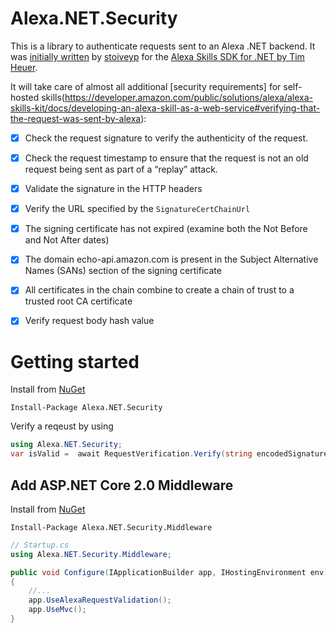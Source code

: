 # Alexa.NET.Security
This is a library to authenticate requests sent to an Alexa .NET backend. It was [initially written](https://github.com/timheuer/alexa-skills-dotnet/pull/35) by [stoiveyp](https://github.com/stoiveyp) for the [Alexa Skills SDK for .NET by Tim Heuer](https://github.com/timheuer/alexa-skills-dotnet).

It will take care of almost all additional [security requirements] for self-hosted skills(https://developer.amazon.com/public/solutions/alexa/alexa-skills-kit/docs/developing-an-alexa-skill-as-a-web-service#verifying-that-the-request-was-sent-by-alexa):
- [x] Check the request signature to verify the authenticity of the request.
- [x] Check the request timestamp to ensure that the request is not an old request being sent as part of a “replay” attack.
- [x] Validate the signature in the HTTP headers
- [x] Verify the URL specified by the `SignatureCertChainUrl`
- [x] The signing certificate has not expired (examine both the Not Before and Not After dates)
- [x] The domain echo-api.amazon.com is present in the Subject Alternative Names (SANs) section of the signing certificate
- [x] All certificates in the chain combine to create a chain of trust to a trusted root CA certificate
- [x] Verify request body hash value


# Getting started
Install from [NuGet](https://www.nuget.org/packages/Alexa.NET.Security)

`Install-Package Alexa.NET.Security`

Verify a reqeust by using 
```csharp
using Alexa.NET.Security;
var isValid =  await RequestVerification.Verify(string encodedSignature, Uri certificatePath, string body);
```

## Add ASP.NET Core 2.0 Middleware
Install from [NuGet](https://www.nuget.org/packages/Alexa.NET.Security.Middleware/)

`Install-Package Alexa.NET.Security.Middleware`

```csharp
// Startup.cs
using Alexa.NET.Security.Middleware;

public void Configure(IApplicationBuilder app, IHostingEnvironment env)
{
    //...
    app.UseAlexaRequestValidation();
    app.UseMvc();
}
```
